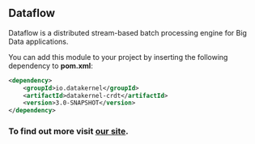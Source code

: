 ## Dataflow

Dataflow is a distributed stream-based batch processing engine for Big Data applications. 

You can add this module to your project by inserting the following dependency to **pom.xml**:

```xml
<dependency>
    <groupId>io.datakernel</groupId>
    <artifactId>datakernel-crdt</artifactId>
    <version>3.0-SNAPSHOT</version>
</dependency>
```

### To find out more visit [our site](https://datakernel.io/docs/cloud/dataflow.html).
